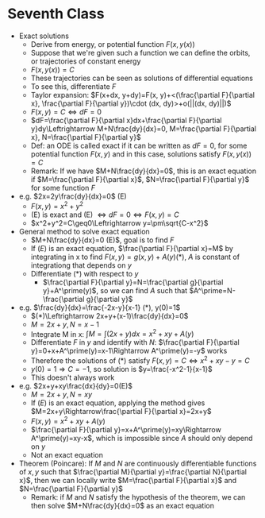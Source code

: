 # Seventh Class
* Exact solutions
  * Derive from energy, or potential function $F(x, y(x))$
  * Suppose that we're given such a function we can define the orbits, or trajectories of constant energy
  * $F(x, y(x))=C$
  * These trajectories can be seen as solutions of differential equations
  * To see this, differentiate $F$
  * Taylor expansion: $F(x+dx, y+dy)=F(x, y)+<(\frac{\partial F}{\partial x}, \frac{\partial F}{\partial y})\cdot (dx, dy)>+o(||(dx, dy)||)$
  * $F(x, y)=C\Leftrightarrow dF=0$
  * $dF=\frac{\partial F}{\partial x}dx+\frac{\partial F}{\partial y}dy\Leftrightarrow M+N\frac{dy}{dx}=0, M=\frac{\partial F}{\partial x}, N=\frac{\partial F}{\partial y}$
  * Def: an ODE is called exact if it can be written as $dF=0$, for some potential function $F(x, y)$ and in this case, solutions satisfy $F(x, y(x))=C$
  * Remark: If we have $M+N\frac{dy}{dx}=0$, this is an exact equation if $M=\frac{\partial F}{\partial x}$, $N=\frac{\partial F}{\partial y}$ for some function $F$
* e.g. $2x=2y\frac{dy}{dx}=0$ (E)
  * $F(x, y)=x^2+y^2$
  * (E) is exact and (E) $\Leftrightarrow dF=0\Leftrightarrow F(x, y)=C$
  * $x^2+y^2=C\geq0\Leftrightarrow y=\pm\sqrt{C-x^2}$
* General method to solve exact equation
  * $M+N\frac{dy}{dx}=0 (E)$, goal is to find $F$
  * If $(E)$ is an exact equation, $\frac{\partial F}{\partial x}=M$ by integrating in x to find $F(x, y)=g(x, y)+A(y) (*)$, $A$ is constant of integrationg that depends on $y$
  * Differentiate $(*)$ with respect to $y$
    * $\frac{\partial F}{\partial y}=N=\frac{\partial g}{\partial y}+A^\prime(y)$, so we can find $A$ such that $A^\prime=N-\frac{\partial g}{\partial y}$
* e.g. $\frac{dy}{dx}=\frac{-2x-y}{x-1} (*), y(0)=1$
  * $(*)\Leftrightarrow 2x+y+(x-1)\frac{dy}{dx}=0$
  * $M=2x+y, N=x-1$
  * Integrate M in x: $\int M=\int(2x+y)dx=x^2+xy+A(y)$
  * Differentiate $F$ in $y$ and identify with $N$: $\frac{\partial F}{\partial y}=0+x+A^\prime(y)=x-1\Rightarrow A^\prime(y)=-y$ works
  * Therefore the solutions of $(*)$ satisfy $F(x, y)=C\Leftrightarrow x^2+xy-y=C$
  * $y(0)=1\Rightarrow C=-1$, so solution is $y=\frac{-x^2-1}{x-1}$
  * This doesn't always work
* e.g. $2x+y+xy\frac{dx}{dy}=0(E)$
  * $M=2x+y, N=xy$
  * If $(E)$ is an exact equation, applying the method gives $M=2x+y\Rightarrow\frac{\partial F}{\partial x}=2x+y$
  * $F(x, y)=x^2+xy+A(y)$
  * $\frac{\partial F}{\partial y}=x+A^\prime(y)=xy\Rightarrow A^\prime(y)=xy-x$, which is impossible since $A$ should only depend on $y$
  * Not an exact equation
* Theorem (Poincare): If $M$ and $N$ are continuously differentiable functions of $x, y$ such that $\frac{\partial M}{\partial y}=\frac{\partial N}{\partial x}$, then we can locally write $M=\frac{\partial F}{\partial x}$ and $N=\frac{\partial F}{\partial y}$
  * Remark: if $M$ and $N$ satisfy the hypothesis of the theorem, we can then solve $M+N\frac{dy}{dx}=0$ as an exact equation